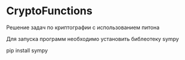 # CryptoFunctions

Решение задач по криптографии с использованием питона 

Для запуска программ необходимо установить библеотеку sympy 

pip install sympy 
